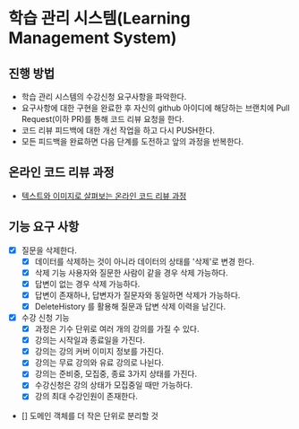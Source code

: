 # 학습 관리 시스템(Learning Management System)
## 진행 방법
* 학습 관리 시스템의 수강신청 요구사항을 파악한다.
* 요구사항에 대한 구현을 완료한 후 자신의 github 아이디에 해당하는 브랜치에 Pull Request(이하 PR)를 통해 코드 리뷰 요청을 한다.
* 코드 리뷰 피드백에 대한 개선 작업을 하고 다시 PUSH한다.
* 모든 피드백을 완료하면 다음 단계를 도전하고 앞의 과정을 반복한다.

## 온라인 코드 리뷰 과정
* [텍스트와 이미지로 살펴보는 온라인 코드 리뷰 과정](https://github.com/next-step/nextstep-docs/tree/master/codereview)

## 기능 요구 사항
- [x] 질문을 삭제한다.
  - [x] 데이터를 삭제하는 것이 아니라 데이터의 상태를 '삭제'로 변경 한다.
  - [x] 삭제 기능 사용자와 질문한 사람이 같을 경우 삭제 가능하다.
  - [x] 답변이 없는 경우 삭제 가능하다.
  - [x] 답변이 존재하나, 답변자가 질문자와 동일하면 삭제가 가능하다.
  - [x] DeleteHistory 를 활용해 질문과 답변 삭제 이력을 남긴다.
- [x] 수강 신청 기능
  - [x] 과정은 기수 단위로 여러 개의 강의를 가질 수 있다.
  - [x] 강의는 시작일과 종료일을 가진다.
  - [x] 강의는 강의 커버 이미지 정보를 가진다. 
  - [x] 강의는 무료 강의와 유료 강의로 나뉜다.
  - [x] 강의는 준비중, 모집중, 종료 3가지 상태를 가진다.
  - [x] 수강신청은 강의 상태가 모집중일 때만 가능하다.
  - [x] 강의 최대 수강인원이 존재한다.
- [] 도메인 객체를 더 작은 단위로 분리할 것

